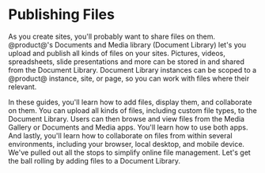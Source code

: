 # Publishing Files [](id=publishing-files)

As you create sites, you'll probably want to share files on them.
@product@'s Documents and Media library (Document Library) let's you upload
and publish all kinds of files on your sites. Pictures, videos, spreadsheets,
slide presentations and more can be stored in and shared from the Document
Library. Document Library instances can be scoped to a @product@ instance,
site, or page, so you can work with files where their relevant.

In these guides, you'll learn how to add files, display them, and collaborate on
them. You can upload all kinds of files, including custom file types, to the
Document Library. Users can then browse and view files from the Media Gallery or
Documents and Media apps. You'll learn how to use both apps. And lastly, you'll
learn how to collaborate on files from within several environments, including
your browser, local desktop, and mobile device. We've pulled out all the stops
to simplify online file management. Let's get the ball rolling by adding files
to a Document Library.
